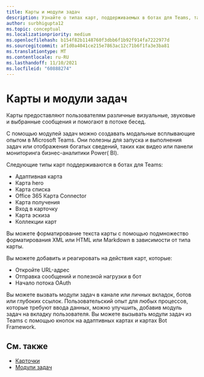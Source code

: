 ```yaml
---
title: Карты и модули задач
description: Узнайте о типах карт, поддерживаемых в ботах для Teams, таких как адаптивные карты, карточки hero, thumbnail и другие. Узнайте о действиях карт и ссылок на модули задач в каналах, ботах или глубоких ссылках.
author: surbhigupta12
ms.topic: conceptual
ms.localizationpriority: medium
ms.openlocfilehash: b154f82b1148760f3dbb6f1b92f914fa7222977d
ms.sourcegitcommit: af1d0a4041ce215e7863ac12c71b6f1fa3e3ba81
ms.translationtype: MT
ms.contentlocale: ru-RU
ms.lasthandoff: 11/10/2021
ms.locfileid: "60888274"
---
```

# <a name="cards-and-task-modules"></a>Карты и модули задач

Карты предоставляют пользователям различные визуальные, звуковые и выбранные сообщения и помогают в потоке бесед.

С помощью модулей задач можно создавать модальные всплывающие опытом в Microsoft Teams. Они полезны для запуска и выполнения задач или отображения богатых сведений, таких как видео или панели мониторинга бизнес-аналитики Power( BI).

Следующие типы карт поддерживаются в ботах для Teams:

* Адаптивная карта
* Карта hero
* Карта списка
* Office 365 Карта Connector
* Карта получения
* Вход в карточку
* Карта эскиза
* Коллекции карт

Вы можете форматирование текста карты с помощью подмножество форматирования XML или HTML или Markdown в зависимости от типа карты.

Вы можете добавить и реагировать на действия карт, которые:
* Откройте URL-адрес
* Отправка сообщений и полезной нагрузки в бот
* Начало потока OAuth

Вы можете вызвать модули задач в канале или личных вкладок, ботов или глубоких ссылок. Пользовательский опыт для любых процессов, которые требуют ввода данных, можно улучшить, добавив модуль задач на вкладку пользователя. Вы можете вызывать модули задач из Teams с помощью кнопок на адаптивных картах и картах Bot Framework.

## <a name="see-also"></a>См. также

* [Карточки](~/task-modules-and-cards/what-are-cards.md)
* [Модули задач](~/task-modules-and-cards/what-are-task-modules.md)
